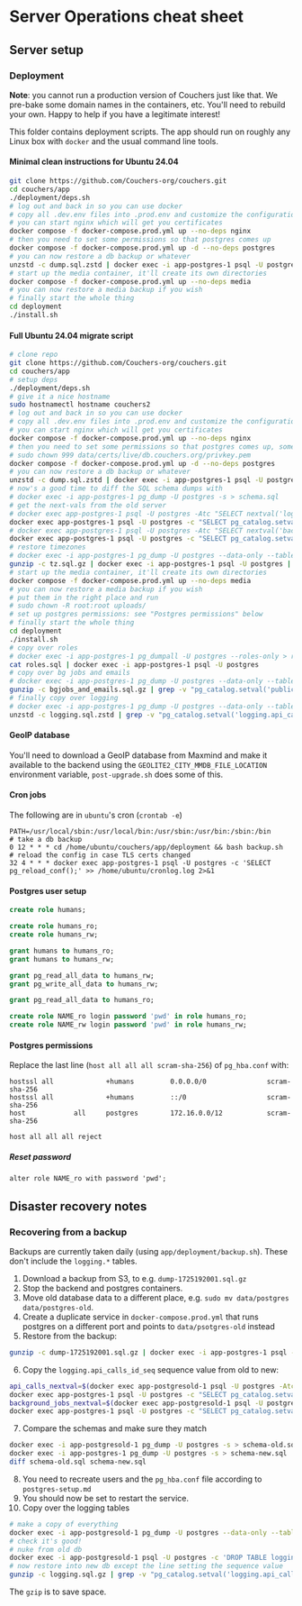 # Server Operations cheat sheet


## Server setup


### Deployment

**Note**: you cannot run a production version of Couchers just like that. We pre-bake some domain names in the containers, etc. You'll need to rebuild your own. Happy to help if you have a legitimate interest!

This folder contains deployment scripts. The app should run on roughly any Linux box with `docker` and the usual command line tools.

#### Minimal clean instructions for Ubuntu 24.04

```sh
git clone https://github.com/Couchers-org/couchers.git
cd couchers/app
./deployment/deps.sh
# log out and back in so you can use docker
# copy all .dev.env files into .prod.env and customize the configuration
# you can start nginx which will get you certificates
docker compose -f docker-compose.prod.yml up --no-deps nginx
# then you need to set some permissions so that postgres comes up
docker compose -f docker-compose.prod.yml up -d --no-deps postgres
# you can now restore a db backup or whatever
unzstd -c dump.sql.zstd | docker exec -i app-postgres-1 psql -U postgres | tee restore.log
# start up the media container, it'll create its own directories
docker compose -f docker-compose.prod.yml up --no-deps media
# you can now restore a media backup if you wish
# finally start the whole thing
cd deployment
./install.sh
```

#### Full Ubuntu 24.04 migrate script

```sh
# clone repo
git clone https://github.com/Couchers-org/couchers.git
cd couchers/app
# setup deps
./deployment/deps.sh
# give it a nice hostname
sudo hostnamectl hostname couchers2
# log out and back in so you can use docker
# copy all .dev.env files into .prod.env and customize the configuration
# you can start nginx which will get you certificates
docker compose -f docker-compose.prod.yml up --no-deps nginx
# then you need to set some permissions so that postgres comes up, something like:
# sudo chown 999 data/certs/live/db.couchers.org/privkey.pem
docker compose -f docker-compose.prod.yml up -d --no-deps postgres
# you can now restore a db backup or whatever
unzstd -c dump.sql.zstd | docker exec -i app-postgres-1 psql -U postgres | tee restore.log
# now's a good time to diff the SQL schema dumps with
# docker exec -i app-postgres-1 pg_dump -U postgres -s > schema.sql
# get the next-vals from the old server
# docker exec app-postgres-1 psql -U postgres -Atc "SELECT nextval('logging.api_calls_id_seq');"
docker exec app-postgres-1 psql -U postgres -c "SELECT pg_catalog.setval('logging.api_calls_id_seq', LOGGING_SEQ, true);"
# docker exec app-postgres-1 psql -U postgres -Atc "SELECT nextval('background_jobs_id_seq');"
docker exec app-postgres-1 psql -U postgres -c "SELECT pg_catalog.setval('background_jobs_id_seq', BG_JOBS_SEQ, true);"
# restore timezones
# docker exec -i app-postgres-1 pg_dump -U postgres --data-only --table='timezone_areas' | gzip > tz.sql.gz
gunzip -c tz.sql.gz | docker exec -i app-postgres-1 psql -U postgres | tee tz-restore.log
# start up the media container, it'll create its own directories
docker compose -f docker-compose.prod.yml up --no-deps media
# you can now restore a media backup if you wish
# put them in the right place and run
# sudo chown -R root:root uploads/
# set up postgres permissions: see "Postgres permissions" below
# finally start the whole thing
cd deployment
./install.sh
# copy over roles
# docker exec -i app-postgres-1 pg_dumpall -U postgres --roles-only > roles.sql
cat roles.sql | docker exec -i app-postgres-1 psql -U postgres
# copy over bg jobs and emails
# docker exec -i app-postgres-1 pg_dump -U postgres --data-only --table='background_jobs' --table='emails' | gzip > bgjobs_and_emails.sql.gz
gunzip -c bgjobs_and_emails.sql.gz | grep -v "pg_catalog.setval('public.background_jobs_id_seq'," | docker exec -i app-postgres-1 psql -U postgres
# finally copy over logging
# docker exec -i app-postgres-1 pg_dump -U postgres --data-only --table='logging.*' | zstd -11 > logging.sql.zstd
unzstd -c logging.sql.zstd | grep -v "pg_catalog.setval('logging.api_calls_id_seq'," | docker exec -i app-postgres-1 psql -U postgres | tee restore-logging.log
```

#### GeoIP database

You'll need to download a GeoIP database from Maxmind and make it available to the backend using the `GEOLITE2_CITY_MMDB_FILE_LOCATION` environment variable, `post-upgrade.sh` does some of this.


#### Cron jobs

The following are in `ubuntu`'s cron (`crontab -e`)

```
PATH=/usr/local/sbin:/usr/local/bin:/usr/sbin:/usr/bin:/sbin:/bin
# take a db backup
0 12 * * * cd /home/ubuntu/couchers/app/deployment && bash backup.sh
# reload the config in case TLS certs changed
32 4 * * * docker exec app-postgres-1 psql -U postgres -c 'SELECT pg_reload_conf();' >> /home/ubuntu/cronlog.log 2>&1
```

#### Postgres user setup

```sql
create role humans;

create role humans_ro;
create role humans_rw;

grant humans to humans_ro;
grant humans to humans_rw;

grant pg_read_all_data to humans_rw;
grant pg_write_all_data to humans_rw;

grant pg_read_all_data to humans_ro;

create role NAME_ro login password 'pwd' in role humans_ro;
create role NAME_rw login password 'pwd' in role humans_rw;
```

#### Postgres permissions

Replace the last line (`host all all all scram-sha-256`) of `pg_hba.conf` with:

```
hostssl all             +humans         0.0.0.0/0               scram-sha-256
hostssl all             +humans         ::/0                    scram-sha-256
host            all     postgres        172.16.0.0/12           scram-sha-256

host all all all reject
```

##### Reset password

```
alter role NAME_ro with password 'pwd';
```


## Disaster recovery notes


### Recovering from a backup

Backups are currently taken daily (using `app/deployment/backup.sh`). These don't include the `logging.*` tables.

1. Download a backup from S3, to e.g. `dump-1725192001.sql.gz`
2. Stop the backend and postgres containers.
3. Move old database data to a different place, e.g. `sudo mv data/postgres data/postgres-old`.
4. Create a duplicate service in `docker-compose.prod.yml` that runs postgres on a different port and points to `data/psotgres-old` instead
5. Restore from the backup:

```sh
gunzip -c dump-1725192001.sql.gz | docker exec -i app-postgres-1 psql -U postgres | tee restore.log
```

6. Copy the `logging.api_calls_id_seq` sequence value from old to new:

```sh
api_calls_nextval=$(docker exec app-postgresold-1 psql -U postgres -Atc "SELECT nextval('logging.api_calls_id_seq');")
docker exec app-postgres-1 psql -U postgres -c "SELECT pg_catalog.setval('logging.api_calls_id_seq', $api_calls_nextval, true);"
background_jobs_nextval=$(docker exec app-postgresold-1 psql -U postgres -Atc "SELECT nextval('background_jobs_id_seq');")
docker exec app-postgres-1 psql -U postgres -c "SELECT pg_catalog.setval('background_jobs_id_seq', $background_jobs_nextval, true);"
```

7. Compare the schemas and make sure they match

```sh
docker exec -i app-postgresold-1 pg_dump -U postgres -s > schema-old.sql
docker exec -i app-postgres-1 pg_dump -U postgres -s > schema-new.sql
diff schema-old.sql schema-new.sql
```

8. You need to recreate users and the `pg_hba.conf` file according to `postgres-setup.md`
9. You should now be set to restart the service.
10. Copy over the logging tables

```sh
# make a copy of everything
docker exec -i app-postgresold-1 pg_dump -U postgres --data-only --table='logging.*' | gzip > logging.sql.gz
# check it's good!
# nuke from old db
docker exec -i app-postgresold-1 psql -U postgres -c 'DROP TABLE logging.api_calls;'
# now restore into new db except the line setting the sequence value
gunzip -c logging.sql.gz | grep -v "pg_catalog.setval('logging.api_calls_id_seq'," | docker exec -i app-postgres-1 psql -U postgres | tee restore-logging.log
```

The `gzip` is to save space.
